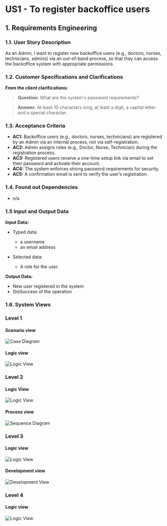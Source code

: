 # US1 - To register backoffice users 


## 1. Requirements Engineering

### 1.1. User Story Description

As an Admin, I want to register new backoffice users (e.g., doctors, nurses, technicians, admins) via an out-of-band process, so that they can access the backoffice system with appropriate permissions.

### 1.2. Customer Specifications and Clarifications

**From the client clarifications:**

> **Question:** What are the system's password requirements?

> **Answer:** At least 10 characters long, at least a digit, a capital letter and a special character.


### 1.3. Acceptance Criteria

* **AC1:** Backoffice users (e.g., doctors, nurses, technicians) are registered by an Admin via an internal
process, not via self-registration.
* **AC2:** Admin assigns roles (e.g., Doctor, Nurse, Technician) during the registration process.
* **AC3:** Registered users receive a one-time setup link via email to set their password and activate their
account.
* **AC4:** The system enforces strong password requirements for security.
* **AC5:** A confirmation email is sent to verify the user’s registration. 



### 1.4. Found out Dependencies

* n/a

### 1.5 Input and Output Data

**Input Data:**

* Typed data:
    * a username
    * an email address

* Selected data:
    * A role for the user.

**Output Data:**

* New user registered in the system
* (In)Success of the operation

### 1.6. System Views

### Level 1

#### Scenario view

![Case Diagram](views/case-diagram.svg)

#### Logic view

![Logic View](views/level1-logic.svg)

### Level 2

#### Logic View

![Logic View](views/logic-view-lvl2.svg)

#### Process view

![Sequence Diagram](views/sequence-diagram.svg)

### Level 3

#### Logic view

![Logic View](views/logic-view-lvl3.svg)


#### Development view

![Development View](views/dev-view-lvl3.svg)

### Level 4

#### Logic view

 ![Logic View](views/logic-view-lvl4.svg)


